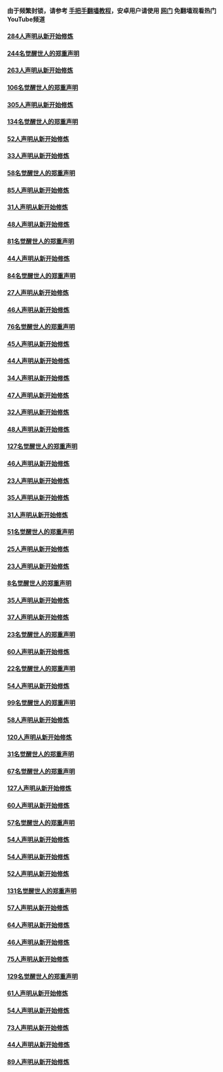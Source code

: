 #### 由于频繁封锁，请参考 [手把手翻墙教程](https://github.com/gfw-breaker/guides/wiki/)，安卓用户请使用 [网门](https://github.com/gfw-breaker/nogfw/blob/master/dl.md?t=03310301) 免翻墙观看热门YouTube频道 

#### [284人声明从新开始修炼](../pages/91/422707.md?t=03310301) 

#### [244名觉醒世人的郑重声明](../pages/91/422706.md?t=03310301) 

#### [263人声明从新开始修炼](../pages/91/422553.md?t=03310301) 

#### [106名觉醒世人的郑重声明](../pages/91/422552.md?t=03310301) 

#### [305人声明从新开始修炼](../pages/91/422153.md?t=03310301) 

#### [134名觉醒世人的郑重声明](../pages/91/422152.md?t=03310301) 

#### [52人声明从新开始修炼](../pages/91/421846.md?t=03310301) 

#### [33人声明从新开始修炼](../pages/91/421804.md?t=03310301) 

#### [58名觉醒世人的郑重声明](../pages/91/421845.md?t=03310301) 

#### [85人声明从新开始修炼](../pages/91/421769.md?t=03310301) 

#### [31人声明从新开始修炼](../pages/91/421763.md?t=03310301) 

#### [48人声明从新开始修炼](../pages/91/421605.md?t=03310301) 

#### [81名觉醒世人的郑重声明](../pages/91/421656.md?t=03310301) 

#### [44人声明从新开始修炼](../pages/91/421544.md?t=03310301) 

#### [84名觉醒世人的郑重声明](../pages/91/421543.md?t=03310301) 

#### [27人声明从新开始修炼](../pages/91/421465.md?t=03310301) 

#### [46人声明从新开始修炼](../pages/91/421454.md?t=03310301) 

#### [76名觉醒世人的郑重声明](../pages/91/421453.md?t=03310301) 

#### [45人声明从新开始修炼](../pages/91/421452.md?t=03310301) 

#### [44人声明从新开始修炼](../pages/91/421422.md?t=03310301) 

#### [34人声明从新开始修炼](../pages/91/421322.md?t=03310301) 

#### [47人声明从新开始修炼](../pages/91/421264.md?t=03310301) 

#### [32人声明从新开始修炼](../pages/91/421225.md?t=03310301) 

#### [48人声明从新开始修炼](../pages/91/421202.md?t=03310301) 

#### [127名觉醒世人的郑重声明](../pages/91/421224.md?t=03310301) 

#### [46人声明从新开始修炼](../pages/91/421203.md?t=03310301) 

#### [23人声明从新开始修炼](../pages/91/421138.md?t=03310301) 

#### [35人声明从新开始修炼](../pages/91/421122.md?t=03310301) 

#### [31人声明从新开始修炼](../pages/91/421081.md?t=03310301) 

#### [51名觉醒世人的郑重声明](../pages/91/421080.md?t=03310301) 

#### [25人声明从新开始修炼](../pages/91/421020.md?t=03310301) 

#### [23人声明从新开始修炼](../pages/91/420884.md?t=03310301) 

#### [8名觉醒世人的郑重声明](../pages/91/420883.md?t=03310301) 

#### [35人声明从新开始修炼](../pages/91/420809.md?t=03310301) 

#### [37人声明从新开始修炼](../pages/91/420766.md?t=03310301) 

#### [23名觉醒世人的郑重声明](../pages/91/420765.md?t=03310301) 

#### [60人声明从新开始修炼](../pages/91/420727.md?t=03310301) 

#### [22名觉醒世人的郑重声明](../pages/91/420726.md?t=03310301) 

#### [54人声明从新开始修炼](../pages/91/420529.md?t=03310301) 

#### [99名觉醒世人的郑重声明](../pages/91/420528.md?t=03310301) 

#### [58人声明从新开始修炼](../pages/91/420198.md?t=03310301) 

#### [120人声明从新开始修炼](../pages/91/420141.md?t=03310301) 

#### [31名觉醒世人的郑重声明](../pages/91/420197.md?t=03310301) 

#### [67名觉醒世人的郑重声明](../pages/91/420140.md?t=03310301) 

#### [127人声明从新开始修炼](../pages/91/420082.md?t=03310301) 

#### [60人声明从新开始修炼](../pages/91/420081.md?t=03310301) 

#### [57名觉醒世人的郑重声明](../pages/91/420080.md?t=03310301) 

#### [54人声明从新开始修炼](../pages/91/419533.md?t=03310301) 

#### [54人声明从新开始修炼](../pages/91/419532.md?t=03310301) 

#### [52人声明从新开始修炼](../pages/91/419531.md?t=03310301) 

#### [131名觉醒世人的郑重声明](../pages/91/419530.md?t=03310301) 

#### [57人声明从新开始修炼](../pages/91/419430.md?t=03310301) 

#### [64人声明从新开始修炼](../pages/91/419429.md?t=03310301) 

#### [46人声明从新开始修炼](../pages/91/419428.md?t=03310301) 

#### [75人声明从新开始修炼](../pages/91/419427.md?t=03310301) 

#### [129名觉醒世人的郑重声明](../pages/91/419426.md?t=03310301) 

#### [61人声明从新开始修炼](../pages/91/419198.md?t=03310301) 

#### [54人声明从新开始修炼](../pages/91/419197.md?t=03310301) 

#### [73人声明从新开始修炼](../pages/91/419196.md?t=03310301) 

#### [44人声明从新开始修炼](../pages/91/419075.md?t=03310301) 

#### [89人声明从新开始修炼](../pages/91/419074.md?t=03310301) 

